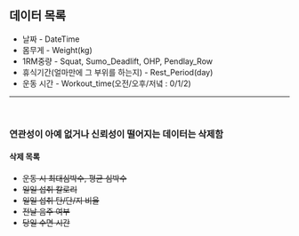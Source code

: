 ## 데이터 목록

- 날짜 - DateTime
- 몸무게 - Weight(kg)
- 1RM중량 - Squat, Sumo_Deadlift, OHP, Pendlay_Row
- 휴식기간(얼마만에 그 부위를 하는지) - Rest_Period(day)
- 운동 시간 - Workout_time(오전/오후/저녘 : 0/1/2)


---

<br/>

### 연관성이 아예 없거나 신뢰성이 떨어지는 데이터는 삭제함
#### 삭제 목록

- <s>운동 시 최대심박수, 평균 심박수</s>
- <s>일일 섭취 칼로리</s>
- <s>일일 섭취 탄/단/지 비율</s>
- <s>전날 음주 여부</s>
- <s>당일 수면 시간</s>
